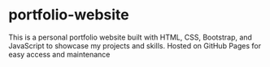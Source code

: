 # portfolio-website
This is a personal portfolio website built with HTML, CSS, Bootstrap, and JavaScript to showcase my projects and skills. Hosted on GitHub Pages for easy access and maintenance

